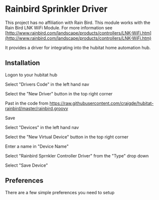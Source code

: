 # Rainbird Sprinkler Driver

This project has no affiliation with Rain Bird. This module works with the Rain Bird LNK WiFi Module. For more information see [http://www.rainbird.com/landscape/products/controllers/LNK-WiFi.htm](http://www.rainbird.com/landscape/products/controllers/LNK-WiFi.htm)

It provides a driver for integrating into the hubitat home automation hub.



## Installation

Logon to your hubitat hub

Select "Drivers Code" in the left hand nav

Select the "New Driver" button in the top right corner

Past in the code from https://raw.githubusercontent.com/craigde/hubitat-rainbird/master/rainbird.groovy

Save

Select "Devices" in the left hand nav

Select the "New Virtual Device" button in the top right corner

Enter a name in "Device Name"

Select "Rainbird Sprnkler Controller Driver" from the "Type" drop down

Select "Save Device"

## Preferences

There are a few simple preferences you need to setup
